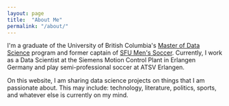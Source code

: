 ```yaml
---
layout: page
title:  "About Me"
permalink: "/about/"
---
```


I'm a graduate of the University of British Columbia's [Master of Data Science](https://ubc-mds.github.io/) program and former captain of [SFU Men's Soccer](http://athletics.sfu.ca/index.aspx?path=msoc). Currently, I work as a Data Scientist at the Siemens Motion Control Plant in Erlangen Germany and play semi-professional soccer at ATSV Erlangen. 

On this website, I am sharing data science projects on things that I am passionate about. This may include: technology, literature, politics, sports, and whatever else is currently on my mind.     



